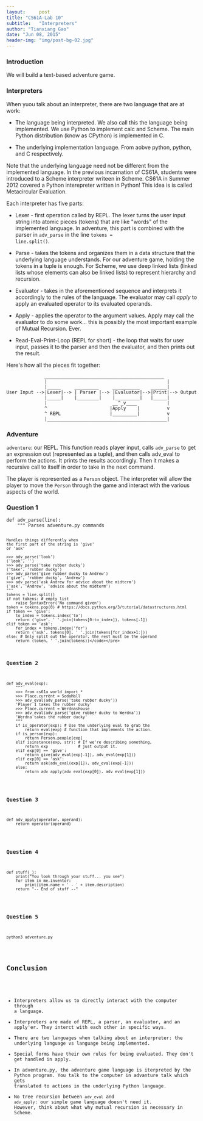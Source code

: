 ```yaml
---
layout:     post
title: "CS61A-Lab 10"
subtitle:   "Interpreters"
author: "Tianxiang Gao"
date: "Jun 08, 2015"
header-img: "img/post-bg-02.jpg"
---
```

<h3>Introduction</h3>
We will build a text-based adventure game. 

<h3>Interpreters</h3>
When yuou talk about an interpreter, there are two language that are at work:

* The language being interpreted. We also call this the language being implemented. We use Python to implement calc and Scheme. The main Python distribution (know as CPython) is implemented in C.

* The underlying implementation language. From aobve python, python, and C respectively. 

Note that the underlying language need not be different from the implemented language. In the previous incarnation of CS61A, students were introduced to a Scheme interpreter writeen in Scheme. CS61A in Summer 2012 covered a Python interepreter written in Python! This idea is is called Metacircular Evaluation.

Each interpreter has five parts:

* Lexer - first operation called by REPL. The lexer turns the user input string into atomic pieces (tokens) that are like "words" of the implemented language. In adventure, this part is combined with the parser in <code>adv_parse</code> in the line <code>tokens = line.split()</code>.

* Parse - takes the tokens and organizes them in a data structure that the underlying language understands. For our adventure game, holding the tokens in a tuple is enough. For Scheme, we use deep linked lists (linked lists whose elements can also be linked lists) to represent hierarchy and recursion.

* Evaluator - takes in the aforementioned sequence and interprets it accordingly to the rules of the language. The evaluator may call *apply* to apply an evaluated operator to its evaluated operands.

* Apply - applies the operator to the argument values. Apply may call the evaluator to do some work... this is possibly the most important example of Mutual Recursion. Ever.

* Read-Eval-Print-Loop (REPL for short) - the loop that waits for user input, passes it to the parser and then the evaluator, and then prints out the result.

Here's how all the pieces fit together:

<pre><code>              ____________________________________________
              |                                            |
              |_____     _________     __________    ______|
User Input --&gt;|Lexer|--&gt; | Parser |--&gt; |Evaluator|--&gt;|Print|--&gt; Output
              |_____|    |________|    |_________|   |_____|
              |                        __^_v____           |
              ^                       |Apply    |          v
              ^ REPL                  |_________|          v
              |____________________________________________|</code></pre>

<h3>Adventure</h3>
<code>adventure</code>: our REPL. This function reads player input, calls <code>adv_parse</code> to get an expression out (represented as a tuple), and then calls adv_eval to perform the actions. It prints the results accordingly. Then it makes a recursive call to itself in order to take in the next command. 

The player is represented as a <code>Person</code> object. The interpreter will allow the player to move the <code>Person</code> through the game and interact with the various aspects of the world. 

<h3>Question 1</h3>
<pre><code>def adv_parse(line):
    """ Parses adventure.py commands

    Handles things differently when
    the first part of the string is 'give'
    or 'ask'

    >>> adv_parse('look')
    ('look', '')
    >>> adv_parse('take rubber ducky')
    ('take', 'rubber ducky')
    >>> adv_parse('give rubber ducky to Andrew')
    ('give', 'rubber ducky', 'Andrew')
    >>> adv_parse('ask Andrew for advice about the midterm')
    ('ask', 'Andrew', 'advice about the midterm')
    """
    tokens = line.split()
    if not tokens: # empty list
        raise SyntaxError('No command given')
    token = tokens.pop(0) # https://docs.python.org/3/tutorial/datastructures.html
    if token == 'give':
        to_index = tokens.index('to')
        return ('give', ' '.join(tokens[0:to_index]), tokens[-1])
    elif token == 'ask':
        for_index = tokens.index('for')
        return ('ask', tokens[0], ' '.join(tokens[for_index+1:]))
    else: # Only split out the operator, the rest must be the operand
        return (token, ' '.join(tokens))</code></pre>

<h3>Question 2</h3>
<pre><code>def adv_eval(exp):
    """
    >>> from cs61a_world import *
    >>> Place.current = SodaHall
    >>> adv_eval(adv_parse('take rubber ducky'))
    'Player 1 takes the rubber ducky'
    >>> Place.current = WerdnasHouse
    >>> adv_eval(adv_parse('give rubber ducky to Werdna'))
    'Werdna takes the rubber ducky'
    """
    if is_operator(exp): # Use the underlying eval to grab the
        return eval(exp) # function that implements the action.
    if is_person(exp):
        return Person.people[exp]
    elif isinstance(exp, str): # If we're describing something,
        return exp             # just output it.
    elif exp[0] == 'give':
        return give(adv_eval(exp[-1]), adv_eval(exp[1]))
    elif exp[0] == 'ask':
        return ask(adv_eval(exp[1]), adv_eval(exp[-1]))
    else:
        return adv_apply(adv_eval(exp[0]), adv_eval(exp[1]))</code></pre>

<h3>Question 3</h3>
<pre><code>def adv_apply(operator, operand):
    return operator(operand)</code></pre>

<h3>Question 4</h3>
<pre><code>def stuff(_):
    print("You look through your stuff... you see")
    for item in me.inventor:
        print(item.name + ' - ' + item.description)
    return "-- End of stuff --"</code></pre>

<h3>Question 5</h3>
<pre><code>python3 adventure.py</code></pre>

<h2>Conclusion</h2>

* Interpreters allow us to directly interact with the computer through a language.
* Interpreters are made of REPL, a parser, an evaluator, and an apply'er. They interct with each other in specific ways.
* There are two languages when talking about an interpreter: the underlying language vs language being implemented.
* Special forms have their own rules for being evaluated. They don't get handled in apply.
* In adventure.py, the adventure game language is iterpreted by the Python program. You talk to the computer in advanture talk which gets translated to actions in the underlying Python language.
* No tree recursion between <code>adv_eval</code> and <code>adv_apply</code>: our simple game language doesn't need it. However, think about what why mutual recursion is necessary in Scheme. 